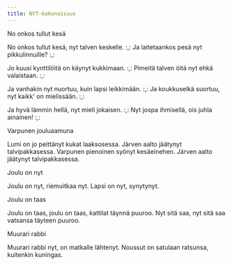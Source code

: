```yaml
---
title: NYT-kokonaisuus
---
```


No onkos tullut kesä

No onkos tullut kesä,
nyt talven keskelle.
:,: Ja laitetaankos pesä
nyt pikkulinnuille? :,:

Jo kuusi kynttilöitä
on käynyt kukkimaan.
:,: Pimeitä talven öitä
nyt ehkä valaistaan. :,:

Ja vanhakin nyt nuortuu,
kuin lapsi leikkimään.
:,: Ja koukkuselkä suortuu,
nyt kaikk' on mielissään. :,:

Ja hyvä lämmin hellä,
nyt mieli jokaisen.
:,: Nyt jospa ihmisellä,
ois juhla ainainen! :,:

Varpunen jouluaamuna

Lumi on jo peittänyt kukat laaksosessa.
Järven aalto jäätynyt talvipakkasessa.
Varpunen pienoinen syönyt kesäeinehen.
Järven aalto jäätynyt talvipakkasessa.

Joulu on nyt

Joulu on nyt, riemuitkaa nyt.
Lapsi on nyt,
synytynyt.

Joulu on taas

Joulu on taas, joulu on taas,
kattilat täynnä puuroo.
Nyt sitä saa, nyt sitä saa
vatsansa täyteen puuroo.

Muurari rabbi

Muurari rabbi nyt,
on matkalle lähtenyt.
Noussut on satulaan ratsunsa,
kuitenkin kuningas.
